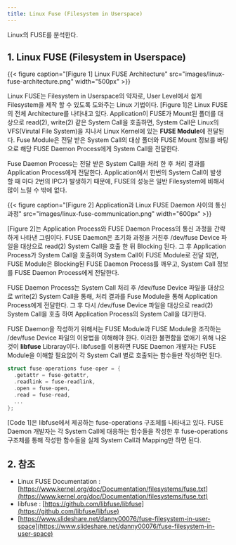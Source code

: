 ```yaml
---
title: Linux Fuse (Filesystem in Userspace)
---
```


Linux의 FUSE를 분석한다.

## 1. Linux FUSE (Filesystem in Userspace)

{{< figure caption="[Figure 1] Linux FUSE Architecture" src="images/linux-fuse-architecture.png" width="500px" >}}

Linux FUSE는 Filesystem in Userspace의 약자로, User Level에서 쉽게 Filesystem을 제작 할 수 있도록 도와주는 Linux 기법이다. [Figure 1]은 Linux FUSE의 전체 Architecture를 나타내고 있다. Application이 FUSE가 Mount된 폴더를 대상으로 read(2), write(2) 같은 System Call을 호출하면, System Call은 Linux의 VFS(Virutal File System)을 지나서 Linux Kernel에 있는 **FUSE Module**에 전달된다. Fuse Module은 전달 받은 System Call의 대상 폴더와 FUSE Mount 정보를 바탕으로 해당 FUSE Daemon Process에게 System Call을 전달한다.

Fuse Daemon Process는 전달 받은 System Call을 처리 한 후 처리 결과를 Application Process에게 전달한다. Application에서 한번의 System Call이 발생 할 때 마다 2번의 IPC가 발생하기 때문에, FUSE의 성능은 일반 Filesystem에 비해서 많이 느릴 수 밖에 없다.

{{< figure caption="[Figure 2] Application과 Linux FUSE Daemon 사이의 통신과정" src="images/linux-fuse-communication.png" width="600px" >}}

[Figure 2]는 Application Process와 FUSE Daemon Process의 통신 과정을 간략하게 나타낸 그림이다. FUSE Daemon은 초기화 과정을 거친후 /dev/fuse Device 파일을 대상으로 read(2) System Call을 호출 한 뒤 Blocking 된다. 그 후 Application Process가 System Call을 호출하여 System Call이 FUSE Module로 전달 되면, FUSE Module은 Blocking된 FUSE Daemon Process를 깨우고, System Call 정보를 FUSE Daemon Process에게 전달한다.

FUSE Daemon Process는 System Call 처리 후 /dev/fuse Device 파일을 대상으로 write(2) System Call을 통해, 처리 결과를 Fuse Module을 통해 Application Process에게 전달한다. 그 후 다시 /dev/fuse Device 파일을 대상으로 read(2) System Call을 호출 하여 Application Process의 System Call을 대기한다.

FUSE Daemon을 작성하기 위해서는 FUSE Module과 FUSE Module을 조작하는 /dev/fuse Device 파일의 이용법을 이해해야 한다. 이러한 불편함을 없애기 위해 나온것이 **libfuse** Libraray이다. libfuse를 이용하면 FUSE Daemon 개발자는 FUSE Module을 이해할 필요없이 각 System Call 별로 호출되는 함수들만 작성하면 된다.

```c {caption="[Code 1] fuse-operation 구조체", linenos=table}
struct fuse-operations fuse-oper = {
  .getattr = fuse-getattr,
  .readlink = fuse-readlink,
  .open = fuse-open,
  .read = fuse-read,
  ...
};
```

[Code 1]은 libfuse에서 제공하는 fuse-operations 구조체를 나타내고 있다. FUSE Daemon 개발자는 각 System Call에 대응하는 함수들을 작성한 후 fuse-operations 구조체를 통해 작성한 함수들을 실제 System Call과 Mapping만 하면 된다.

## 2. 참조

* Linux FUSE Documentation : [https://www.kernel.org/doc/Documentation/filesystems/fuse.txt](https://www.kernel.org/doc/Documentation/filesystems/fuse.txt)
* libfuse : [https://github.com/libfuse/libfuse](https://github.com/libfuse/libfuse)
* [https://www.slideshare.net/danny00076/fuse-filesystem-in-user-space](https://www.slideshare.net/danny00076/fuse-filesystem-in-user-space)
